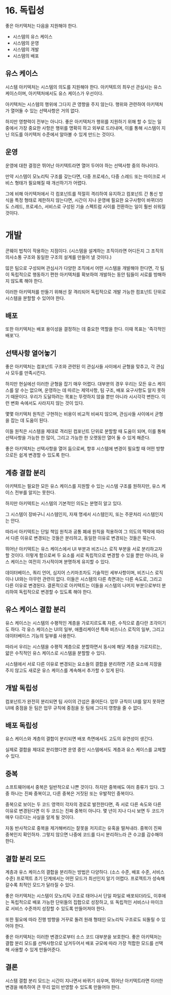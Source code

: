# 16. 독립성

좋은 아키텍처는 다음을 지원해야 한다.

- 시스템의 유스 케이스
- 시스템의 운영
- 시스템의 개발
- 시스템의 배포

## 유스 케이스

시스템 아키텍처는 시스템의 의도를 지원해야 한다. 아키텍트의 최우선 관심사는 유스 케이스이며, 아키텍처에서도 유스 케이스가 우선이다.

아키텍처는 시스템의 행위에 그다지 큰 영향을 주지 않는다. 행위와 관련하여 아키텍처가 열어둘 수 있는 선택사항은 거의 없다.

하지만 영향력이 전부는 아니다. 좋은 아키텍처가 행위를 지원하기 위해 할 수 있는 일 중에서 가장 중요한 사항은 행위를 명확히 하고 외부로 드러내며, 이를 통해 시스템이 지닌 의도를 아키텍처 수준에서 알아볼 수 있게 만드는 것이다.

## 운영

운영에 대한 결정은 뛰어난 아키텍트라면 열어 두어야 하는 선택사항 중의 하나이다.

만약 시스템이 모노리틱 구조를 갖는다면, 다중 프로세스, 다중 스레드 또는 마이크로 서비스 형태가 필요해질 때 개선하기가 어렵다.

그에 비해 아키텍처에서 각 컴포넌트를 적절히 격리하여 유지하고 컴포넌트 간 통신 방식을 특정 형태로 제한하지 않는다면, 시간이 지나 운영에 필요한 요구사항이 바뀌더라도 스레드, 프로세스, 서비스로 구성된 기술 스펙트럼 사이를 전환하는 일이 훨씬 쉬워질 것이다.

# 개발

콘웨이 법칙이 작용하는 지점이다. (시스템을 설계하는 조직이라면 어디든지 그 조직의 의사소통 구조와 동일한 구조의 설계를 만들어 낼 것이다.)

많은 팀으로 구성되며 관심사가 다양한 조직에서 어떤 시스템을 개발해야 한다면, 각 팀이 독립적으로 행동하기 편한 아키텍처를 확보하여 개발하는 동안 팀들이 서로를 방해하지 않도록 해야 한다.

이러한 아키텍처를 만들기 위해선 잘 격리되어 독립적으로 개발 가능한 컴포넌트 단위로 시스템을 분할할 수 있어야 한다.

## 배포

또한 아키텍처는 배포 용이성을 결정하는 데 중요한 역할을 한다. 이때 목표는 '즉각적인 배포'다.

## 선택사항 열어놓기

좋은 아키텍처는 컴포넌트 구조와 관련된 이 관심사들 사이에서 균형을 맞추고, 각 관심사 모두를 만족시킨다.

하지만 현실에선 이러한 균형을 잡기 매우 어렵다. 대부분의 경우 우리는 모든 유스 케이스를 알 수는 없으며, 운영하는 데 따르는 제약사항, 팀 구조, 배포 요구사항도 알지 못하기 때문이다. 우리가 도달하려는 목표는 뚜렷하지 않을 뿐만 아니라 시시각각 변한다. 이런 변화 속에서도 사라지지 않는 것이 있다.

몇몇 아키텍처 원칙은 구현하는 비용이 비교적 비싸지 않으며, 관심사들 사이에서 균형을 잡는 데 도움이 된다.

이들 원칙은 시스템을 제대로 격리된 컴포넌트 단위로 분할할 때 도움이 되며, 이를 통해 선택사항을 가능한 한 많이, 그리고 가능한 한 오랫동안 열어 둘 수 있게 해준다.

좋은 아키텍처는 선택사항을 열어 둠으로써, 향후 시스템에 변경이 필요할 때 어떤 방향으로든 쉽게 변경할 수 있도록 한다.

## 계층 결합 분리

아키텍트는 필요한 모든 유스 케이스를 지원할 수 있는 시스템 구조를 원하지만, 유스 케이스 전부를 알지는 못한다.

하지만 아키텍트는 시스템의 기본적인 의도는 분명히 알고 있다.

그 시스템이 장바구니 시스템인지, 자재 명세서 시스템인지, 또는 주문처리 시스템인지는 안다.

따라서 아키텍트는 단일 책임 원칙과 공통 폐쇄 원칙을 적용하여 그 의도의 맥락에 따라서 다른 이유로 변경되는 것들은 분리하고, 동일한 이유로 변경되는 것들은 묶는다.

뛰어난 아키텍트는 유스 케이스에서 UI 부분과 비즈니스 로직 부분을 서로 분리하고자 할 것이다. 이렇게 함으로써 두 요소를 서로 독립적으로 변경할 수 있을 뿐만 아니라, 유스 케이스는 여전히 가시적이며 분명하게 유지할 수 있다.

데이터베이스, 쿼리 언어, 심지어 스키마조차도 기술적인 세부사항이며, 비즈니스 로직이나 UI와는 아무런 관련이 없다. 이들은 시스템의 다른 측면과는 다른 속도로, 그리고 다른 이유로 변경된다. 결론적으로 아키텍트는 이들을 시스템의 나머지 부분으로부터 분리하여 독립적으로 변경할 수 있도록 해야 한다.

## 유스 케이스 결합 분리

유스 케이스는 시스템의 수평적인 계층을 가로지르도록 자른, 수직으로 좁다란 조각이기도 하다. 각 유스 케이스는 UI의 일부, 애플리케이션 특화 비즈니스 로직의 일부, 그리고 데이터베이스 기능의 일부를 사용한다.

따라서 우리는 시스템을 수평적 계층으로 분할하면서 동시에 해당 계층을 가로지르는, 얇은 수직적인 유스 케이스로 시스템을 분할할 수 있다.

시스템에서 서로 다른 이유로 변경되는 요소들의 결합을 분리하면 기존 요소에 지장을 주지 않고도 새로운 유스 케이스를 계속해서 추가할 수 있게 된다.

## 개발 독립성

컴포넌트가 완전히 분리되면 팀 사이의 간섭은 줄어든다. 업무 규칙이 UI를 알지 못하면 UI에 중점을 둔 팀은 업무 규칙에 중점을 둔 팀에 그다지 영향을 줄 수 없다.

## 배포 독립성

유스 케이스와 계층의 결합이 분리되면 배포 측면에서도 고도의 유연성이 생긴다.

실제로 결합을 제대로 분리했다면 운영 중인 시스템에서도 계층과 유스 케이스를 교체할 수 있다.

## 중복

소프트웨어에서 중복은 일반적으로 나쁜 것이다. 하지만 중복에도 여러 종류가 있다. 그중 하나는 진짜 중복이고, 다른 중복은 거짓된 또는 우발적인 중복이다.

중복으로 보이는 두 코드 영역이 각자의 경로로 발전한다면, 즉 서로 다른 속도와 다른 이유로 변경된다면 이 두 코드는 진짜 중복이 아니다. 몇 년이 지나 다시 보면 두 코드가 매우 다르다는 사실을 알게 될 것이다.

자동 반사적으로 중복을 제거해버리는 잘못을 저지르는 유혹을 떨쳐내라. 중복이 진짜 중복인지 확인하자. 그렇지 않으면 나중에 코드를 다시 분리하느라 큰 수고를 감수해야 한다.

## 결합 분리 모드

계층과 유스 케이스의 결합을 분리하는 방법은 다양하다. (소스 수준, 배포 수준, 서비스 수준) 프로젝트 초기 단계에서는 어떤 모드가 최선인지 알기 어렵다. 프로젝트가 성숙해갈수록 최적인 모드가 달라질 수 있다.

좋은 아키텍처는 시스템이 모노리틱 구조로 태어나서 단일 파일로 배포되더라도, 이후에는 독립적으로 배포 가능한 단위들의 집합으로 성장하고, 또 독립적인 서비스나 마이크로 서비스 수준까지 성장할 수 있도록 만들어져야 한다.

또한 필요에 따라 진행 방향을 거꾸로 돌려 원래 형태인 모노리틱 구조로도 되돌릴 수 있어야 한다.

좋은 아키텍처는 이러한 변경으로부터 소스 코드 대부분을 보호한다. 좋은 아키텍처는 결합 분리 모드를 선택사항으로 남겨두어서 배포 규모에 따라 가장 적합한 모드를 선택해 사용할 수 있게 만들어준다.

## 결론

시스템 결합 분리 모드는 시간이 지나면서 바뀌기 쉬우며, 뛰어난 아키텍트라면 이러한 변경을 예측하여 큰 무리 없이 반영할 수 있도록 만들어야 한다.
